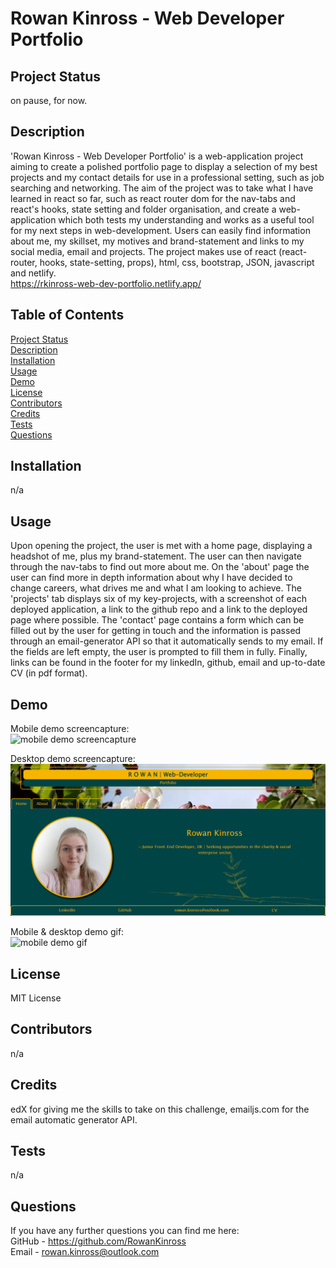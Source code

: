 # Rowan Kinross - Web Developer Portfolio

## Project Status
on pause, for now.

## Description
'Rowan Kinross - Web Developer Portfolio' is a web-application project aiming to create a polished portfolio page to display a selection of my best projects and my contact details for use in a professional setting, such as job searching and networking. The aim of the project was to take what I have learned in react so far, such as react router dom for the nav-tabs and react's hooks, state setting and folder organisation, and create a web-application which both tests my understanding and works as a useful tool for my next steps in web-development. Users can easily find information about me, my skillset, my motives and brand-statement and links to my social media, email and projects. The project makes use of react (react-router, hooks, state-setting, props), html, css, bootstrap, JSON, javascript and netlify.  <br>
https://rkinross-web-dev-portfolio.netlify.app/
  
## Table of Contents
[Project Status](https://github.com/RowanKinross/rkinross_webdev_portfolio?tab=readme-ov-file#project-status) <br>
[Description](https://github.com/RowanKinross/rkinross_webdev_portfolio?tab=readme-ov-file#description) <br>
[Installation](https://github.com/RowanKinross/rkinross_webdev_portfolio?tab=readme-ov-file#installation) <br>
[Usage](https://github.com/RowanKinross/rkinross_webdev_portfolio?tab=readme-ov-file#usage) <br>
[Demo](https://github.com/RowanKinross/rkinross_webdev_portfolio?tab=readme-ov-file#demo) <br>
[License](https://github.com/RowanKinross/rkinross_webdev_portfolio?tab=readme-ov-file#license) <br>
[Contributors](https://github.com/RowanKinross/rkinross_webdev_portfolio?tab=readme-ov-file#contributors) <br>
[Credits](https://github.com/RowanKinross/rkinross_webdev_portfolio?tab=readme-ov-file#credits) <br>
[Tests](https://github.com/RowanKinross/rkinross_webdev_portfolio?tab=readme-ov-file#tests) <br>
[Questions](https://github.com/RowanKinross/rkinross_webdev_portfolio?tab=readme-ov-file#questions)
  
## Installation
n/a

## Usage
Upon opening the project, the user is met with a home page, displaying a headshot of me, plus my brand-statement. The user can then navigate through the nav-tabs to find out more about me. On the 'about' page the user can find more in depth information about why I have decided to change careers, what drives me and what I am looking to achieve. The 'projects' tab displays six of my key-projects, with a screenshot of each deployed application, a link to the github repo and a link to the deployed page where possible. The 'contact' page contains a form which can be filled out by the user for getting in touch and the information is passed through an email-generator API so that it automatically sends to my email. If the fields are left empty, the user is prompted to fill them in fully. Finally, links can be found in the footer for my linkedIn, github, email and up-to-date CV (in pdf format).

## Demo

Mobile demo screencapture: <br>
![mobile demo screencapture](public/rkinross-web-dev-portfolio-mobile.png) 

Desktop demo screencapture: <br>
![desktop demo screencapture](public/rkinross-web-dev-portfolio-desktop.png) 

Mobile & desktop demo gif: <br>
![mobile demo gif](public/rkinross-web-dev-portfolio-mobile-demo-gif.gif)

## License
MIT License

## Contributors
n/a

## Credits
edX for giving me the skills to take on this challenge, emailjs.com for the email automatic generator API.

## Tests
n/a

## Questions
If you have any further questions you can find me here: <br>
GitHub - https://github.com/RowanKinross <br>
Email - rowan.kinross@outlook.com 